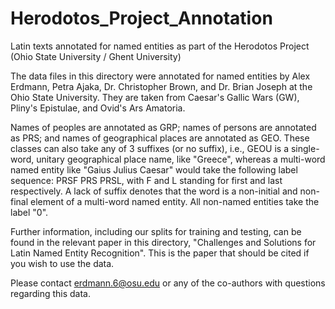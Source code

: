 # Herodotos_Project_Annotation
Latin texts annotated for named entities as part of the Herodotos Project (Ohio State University / Ghent University)

The data files in this directory were annotated for named entities by Alex Erdmann, Petra Ajaka, Dr. Christopher Brown, and Dr. Brian Joseph at the Ohio State University. They are taken from Caesar's Gallic Wars (GW), Pliny's Epistulae, and Ovid's Ars Amatoria.

Names of peoples are annotated as GRP; names of persons are annotated as PRS; and names of geographical places are annotated as GEO. These classes can also take any of 3 suffixes (or no suffix), i.e., GEOU is a single-word, unitary geographical place name, like "Greece", whereas a multi-word named entity like "Gaius Julius Caesar" would take the following label sequence: PRSF PRS PRSL, with F and L standing for first and last respectively. A lack of suffix denotes that the word is a non-initial and non-final element of a multi-word named entity. All non-named entities take the label "0".

Further information, including our splits for training and testing, can be found in the relevant paper in this directory, "Challenges and Solutions for Latin Named Entity Recognition". This is the paper that should be cited if you wish to use the data.

Please contact erdmann.6@osu.edu or any of the co-authors with questions regarding this data.
